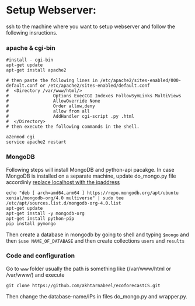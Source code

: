 # Setup Webserver:
ssh to the machine where you want to setup webserver and follow the following insructions.

### apache & cgi-bin 
```
#install - cgi-bin 
apt-get update
apt-get install apache2

# then paste the following lines in /etc/apache2/sites-enabled/000-default.conf or /etc/apache2/sites-enabled/default.conf
#  <Directory /var/www/html/>
#                 Options ExecCGI Indexes FollowSymLinks MultiViews
#                 AllowOverride None
#                 Order allow,deny
#                 allow from all
#                 AddHandler cgi-script .py .html
#  </Directory>
# then execute the following commands in the shell.

a2enmod cgi
service apache2 restart

```

### MongoDB
Following steps will install MongoDB and python-api pacakge. In case MongoDB is installed on a separate machine, update do_mongo.py file accordinly [replace localhost with the ipaddress](https://github.com/akhtarnabeel/ecoforecastCS/blob/master/webserver/web/do_mongo.py#L9)
```apt-key adv --keyserver hkp://keyserver.ubuntu.com:80 --recv 9DA31620334BD75D9DCB49F368818C72E52529D4
echo "deb [ arch=amd64,arm64 ] https://repo.mongodb.org/apt/ubuntu xenial/mongodb-org/4.0 multiverse" | sudo tee /etc/apt/sources.list.d/mongodb-org-4.0.list
apt-get update
apt-get install -y mongodb-org
apt-get install python-pip
pip install pymongo
```

Then create a database in mongodb by going to shell and typing 
```$mongo``` 
and then 
```$use NAME_OF_DATABASE```
and then create collections ```users``` and ```results```

### Code and configuration

Go to ```www``` folder usually the path is something like (/var/www/html or /var/www/) and execute 
```
git clone https://github.com/akhtarnabeel/ecoforecastCS.git
```
Then change the database-name/IPs in files do_mongo.py and wrapper.py.
